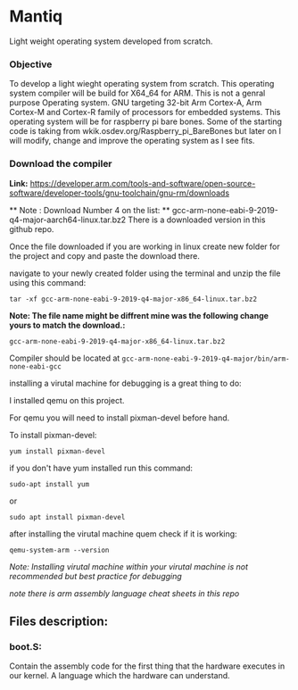 # Mantiq
Light weight operating system developed from scratch. 

### Objective 
To develop a light wieght operating system from scratch. This operating system compiler will be build for X64_64 for ARM. This is not a genral purpose Operating system. GNU targeting 32-bit Arm Cortex-A, Arm Cortex-M and Cortex-R family of processors for embedded systems. This operating system will be for raspberry pi bare bones. Some of the starting code is taking from wkik.osdev.org/Raspberry_pi_BareBones but later on I will modify, change and improve the operating system as I see fits.

### Download the compiler 
**Link:**
https://developer.arm.com/tools-and-software/open-source-software/developer-tools/gnu-toolchain/gnu-rm/downloads



** Note : Download Number 4 on the list: **
gcc-arm-none-eabi-9-2019-q4-major-aarch64-linux.tar.bz2
There is a downloaded version in this github repo.



Once the file downloaded if you are working in linux create new folder for the project and copy and paste the download there. 


navigate to your newly created folder using the terminal and unzip the file using this command:


`tar -xf gcc-arm-none-eabi-9-2019-q4-major-x86_64-linux.tar.bz2`


**Note: The file name might be diffrent mine was the following change yours to match the download.:**

`gcc-arm-none-eabi-9-2019-q4-major-x86_64-linux.tar.bz2`


Compiler should be located at 
`gcc-arm-none-eabi-9-2019-q4-major/bin/arm-none-eabi-gcc`

installing a virutal machine for debugging is a great thing to do:

I installed qemu on this project.

For qemu you will need to install pixman-devel before hand. 

To install pixman-devel: 

`yum install pixman-devel`

if you don't have yum installed run this command:

`sudo-apt install yum`

or 

`sudo apt install pixman-devel`

after installing the virutal machine quem check if it is working: 

`qemu-system-arm --version`

*Note: Installing virutal machine within your virutal machine is not recommended but best practice for debugging*

*note there is arm assembly language cheat sheets in this repo*
## Files description:

### boot.S:

Contain the assembly code for the first thing that the hardware executes in our kernel. A language which the hardware can understand. 





